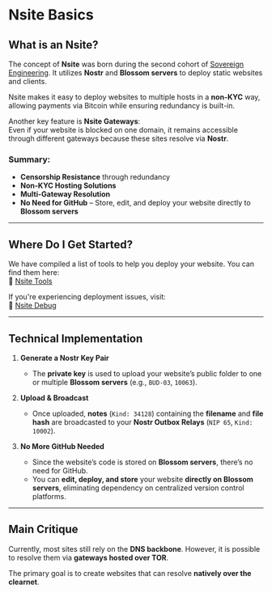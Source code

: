 # Nsite Basics

## What is an Nsite?

The concept of **Nsite** was born during the second cohort of [Sovereign Engineering](https://sovereignengineering.io/). It utilizes **Nostr** and **Blossom servers** to deploy static websites and clients.  

Nsite makes it easy to deploy websites to multiple hosts in a **non-KYC** way, allowing payments via Bitcoin while ensuring redundancy is built-in.  

Another key feature is **Nsite Gateways**:  
Even if your website is blocked on one domain, it remains accessible through different gateways because these sites resolve via **Nostr**.

### Summary:
- **Censorship Resistance** through redundancy  
- **Non-KYC Hosting Solutions**  
- **Multi-Gateway Resolution**  
- **No Need for GitHub** – Store, edit, and deploy your website directly to **Blossom servers**  

---

## Where Do I Get Started?  

We have compiled a list of tools to help you deploy your website. You can find them here:  
🔗 [Nsite Tools](https://nsite.info/tools)  

If you're experiencing deployment issues, visit:  
🔗 [Nsite Debug](https://nsite.info/debug)  

---

## Technical Implementation  

1. **Generate a Nostr Key Pair**  
   - The **private key** is used to upload your website’s public folder to one or multiple **Blossom servers** (e.g., `BUD-03`, `10063`).  

2. **Upload & Broadcast**  
   - Once uploaded, **notes** (`Kind: 34128`) containing the **filename** and **file hash** are broadcasted to your **Nostr Outbox Relays** (`NIP 65`, `Kind: 10002`).  

3. **No More GitHub Needed**  
   - Since the website’s code is stored on **Blossom servers**, there’s no need for GitHub.  
   - You can **edit, deploy, and store** your website **directly on Blossom servers**, eliminating dependency on centralized version control platforms.  

---

## Main Critique  

Currently, most sites still rely on the **DNS backbone**. However, it is possible to resolve them via **gateways hosted over TOR**.  

The primary goal is to create websites that can resolve **natively over the clearnet**.  
